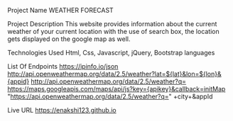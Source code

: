 Project Name
WEATHER FORECAST

Project Description
This website provides information about the current weather of your current location with the use of search box, the location gets displayed on the google map as well.

 Technologies Used
 Html, Css, Javascript, jQuery, Bootstrap languages 

List Of Endpoints
https://ipinfo.io/json http://api.openweathermap.org/data/2.5/weather?lat=${lat}&lon=${lon}&{appid} 
http://api.openweathermap.org/data/2.5/weather?q= https://maps.googleapis.com/maps/api/js?key={apikey}&callback=initMap
"https://api.openweathermap.org/data/2.5/weather?q=" +city+&appId

Live URL
https://enakshi123.github.io
